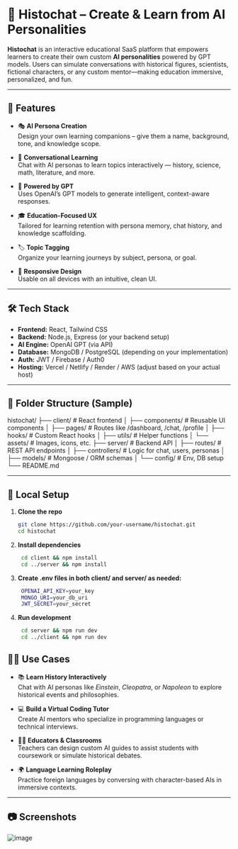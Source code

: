 # 🧠 Histochat – Create & Learn from AI Personalities

**Histochat** is an interactive educational SaaS platform that empowers learners to create their own custom **AI personalities** powered by GPT models. Users can simulate conversations with historical figures, scientists, fictional characters, or any custom mentor—making education immersive, personalized, and fun.

---

## 🚀 Features

- 🎭 **AI Persona Creation**  
  Design your own learning companions – give them a name, background, tone, and knowledge scope.

- 💬 **Conversational Learning**  
  Chat with AI personas to learn topics interactively — history, science, math, literature, and more.

- 🧠 **Powered by GPT**  
  Uses OpenAI’s GPT models to generate intelligent, context-aware responses.

- 🎓 **Education-Focused UX**  
  Tailored for learning retention with persona memory, chat history, and knowledge scaffolding.

- 🏷️ **Topic Tagging**  
  Organize your learning journeys by subject, persona, or goal.

- 📱 **Responsive Design**  
  Usable on all devices with an intuitive, clean UI.

---

## 🛠️ Tech Stack

- **Frontend:** React, Tailwind CSS
- **Backend:** Node.js, Express (or your backend setup)
- **AI Engine:** OpenAI GPT (via API)
- **Database:** MongoDB / PostgreSQL (depending on your implementation)
- **Auth:** JWT / Firebase / Auth0
- **Hosting:** Vercel / Netlify / Render / AWS (adjust based on your actual host)

---

## 📁 Folder Structure (Sample)

histochat/
├── client/ # React frontend
│ ├── components/ # Reusable UI components
│ ├── pages/ # Routes like /dashboard, /chat, /profile
│ ├── hooks/ # Custom React hooks
│ ├── utils/ # Helper functions
│ └── assets/ # Images, icons, etc.
├── server/ # Backend API
│ ├── routes/ # REST API endpoints
│ ├── controllers/ # Logic for chat, users, personas
│ ├── models/ # Mongoose / ORM schemas
│ └── config/ # Env, DB setup
└── README.md


---

## 🧪 Local Setup

1. **Clone the repo**
   ```bash
   git clone https://github.com/your-username/histochat.git
   cd histochat

2. **Install dependencies**
   ```bash
    cd client && npm install
    cd ../server && npm install

3. **Create .env files in both client/ and server/ as needed:**
   ```bash
    OPENAI_API_KEY=your_key
    MONGO_URI=your_db_uri
    JWT_SECRET=your_secret

4. **Run development**
   ```bash
    cd server && npm run dev
    cd ../client && npm run dev

## 🧑‍🏫 Use Cases

- 📚 **Learn History Interactively**  
  Chat with AI personas like *Einstein*, *Cleopatra*, or *Napoleon* to explore historical events and philosophies.

- 💻 **Build a Virtual Coding Tutor**  
  Create AI mentors who specialize in programming languages or technical interviews.

- 👩‍🏫 **Educators & Classrooms**  
  Teachers can design custom AI guides to assist students with coursework or simulate historical debates.

- 🌍 **Language Learning Roleplay**  
  Practice foreign languages by conversing with character-based AIs in immersive contexts.

---

## 📷 Screenshots

![image](https://github.com/user-attachments/assets/a26da74a-261e-47c8-9170-97559e068738)



